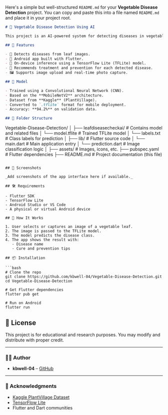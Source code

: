 Here's a simple but well-structured `README.md` for your **Vegetable Disease Detection** project. You can copy and paste this into a file named `README.md` and place it in your project root.

```markdown
# 🌿 Vegetable Disease Detection Using AI

This project is an AI-powered system for detecting diseases in vegetable plants like tomato, potato, and green pepper using a machine learning model integrated into a Flutter Android app.

## 🚀 Features

- 🌱 Detects diseases from leaf images.
- 📱 Android app built with Flutter.
- 🤖 On-device inference using a TensorFlow Lite (TFLite) model.
- 💊 Recommends treatment and prevention for each detected disease.
- 🖼️ Supports image upload and real-time photo capture.

## 🧠 Model

- Trained using a Convolutional Neural Network (CNN).
- Based on the **MobileNetV2** architecture.
- Dataset from **Kaggle** (PlantVillage).
- Converted to `.tflite` format for mobile deployment.
- Accuracy: **94.2%** on validation data.

## 📁 Folder Structure

```

Vegetable-Disease-Detection/
│
├── leafdiseasecheckai/           # Contains model and related files
│   └── model.tflite              # Trained TFLite model
│   └── labels.txt                # Class labels for prediction
│
├── lib/                          # Flutter source code
│   └── main.dart                 # Main application entry
│   └── prediction.dart           # Image classification logic
│
├── assets/                       # Images, icons, etc.
├── pubspec.yaml                  # Flutter dependencies
├── README.md                     # Project documentation (this file)

````

## 📸 Screenshots

_Add screenshots of the app interface here if available._

## 🛠️ Requirements

- Flutter SDK
- TensorFlow Lite
- Android Studio or VS Code
- A physical or virtual Android device

## 🧪 How It Works

1. User selects or captures an image of a vegetable leaf.
2. The image is passed to the TFLite model.
3. The model predicts the disease class.
4. The app shows the result with:
   - Disease name
   - Cure and prevention tips

## 📦 Installation

```bash
# Clone the repo
git clone https://github.com/kbwell-04/Vegetable-Disease-Detection.git
cd Vegetable-Disease-Detection

# Get Flutter dependencies
flutter pub get

# Run on Android
flutter run
````

## 📃 License

This project is for educational and research purposes. You may modify and distribute with proper credit.

---

### 👨‍💻 Author

* **kbwell-04** – [GitHub](https://github.com/kbwell-04)

---

### 🌟 Acknowledgments

* [Kaggle PlantVillage Dataset](https://www.kaggle.com/datasets)
* [TensorFlow Lite](https://www.tensorflow.org/lite)
* Flutter and Dart communities

